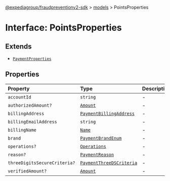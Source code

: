 [@expediagroup/fraudpreventionv2-sdk](../../index.md) > [models](../index.md) > PointsProperties

# Interface: PointsProperties

## Extends

- [`PaymentProperties`](PaymentProperties.md)

## Properties

| Property | Type | Description | Inheritance | Source |
| :------ | :------ | :------ | :------ | :------ |
| `accountId` | `string` | - | - | models/Points.ts:53 |
| `authorizedAmount?` | [`Amount`](../classes/Amount.md) | - | [`PaymentProperties`](PaymentProperties.md).`authorizedAmount` | models/Payment.ts:159 |
| `billingAddress` | [`PaymentBillingAddress`](../classes/PaymentBillingAddress.md) | - | [`PaymentProperties`](PaymentProperties.md).`billingAddress` | models/Payment.ts:157 |
| `billingEmailAddress` | `string` | - | [`PaymentProperties`](PaymentProperties.md).`billingEmailAddress` | models/Payment.ts:158 |
| `billingName` | [`Name`](../classes/Name.md) | - | [`PaymentProperties`](PaymentProperties.md).`billingName` | models/Payment.ts:156 |
| `brand` | [`PaymentBrandEnum`](../type-aliases/PaymentBrandEnum.md) | - | [`PaymentProperties`](PaymentProperties.md).`brand` | models/Payment.ts:154 |
| `operations?` | [`Operations`](../classes/Operations.md) | - | [`PaymentProperties`](PaymentProperties.md).`operations` | models/Payment.ts:162 |
| `reason?` | [`PaymentReason`](../type-aliases/PaymentReason.md) | - | [`PaymentProperties`](PaymentProperties.md).`reason` | models/Payment.ts:155 |
| `threeDigitsSecureCriteria?` | [`PaymentThreeDSCriteria`](../classes/PaymentThreeDSCriteria.md) | - | [`PaymentProperties`](PaymentProperties.md).`threeDigitsSecureCriteria` | models/Payment.ts:161 |
| `verifiedAmount?` | [`Amount`](../classes/Amount.md) | - | [`PaymentProperties`](PaymentProperties.md).`verifiedAmount` | models/Payment.ts:160 |
